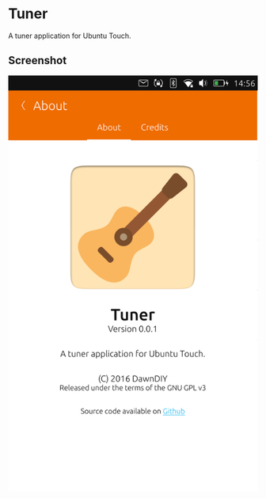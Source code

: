 # Tuner
A tuner application for Ubuntu Touch.

## Screenshot
![Tuner for Ubuntu Touch](https://github.com/dawndiy/tuner/blob/develop/screenshot/tuner-about.png?raw=true)
